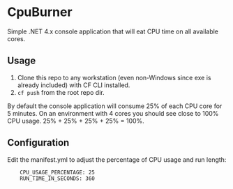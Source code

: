 # CpuBurner
Simple .NET 4.x console application that will eat CPU time on all available cores.

## Usage

1. Clone this repo to any workstation (even non-Windows since exe is already included) with CF CLI installed.
2. `cf push` from the root repo dir.

By default the console application will consume 25% of each CPU core for 5 minutes. On an environment with 4 cores you should see close to 100% CPU usage. 25% + 25% + 25% + 25% = 100%.

## Configuration

Edit the manifest.yml to adjust the percentage of CPU usage and run length:
```
    CPU_USAGE_PERCENTAGE: 25
    RUN_TIME_IN_SECONDS: 360
```
